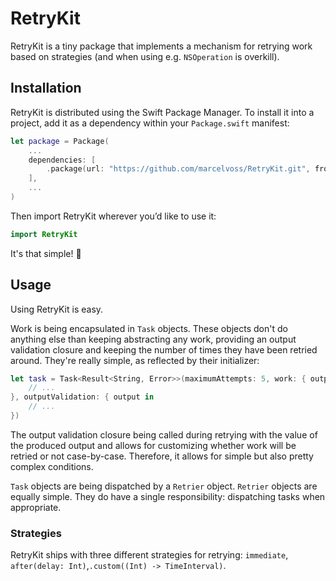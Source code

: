 # RetryKit

RetryKit is a tiny package that implements a mechanism for retrying work based on strategies (and when using e.g. `NSOperation` is overkill).

## Installation

RetryKit is distributed using the Swift Package Manager. To install it into a project, add it as a dependency within your `Package.swift` manifest:

```swift
let package = Package(
    ...
    dependencies: [
        .package(url: "https://github.com/marcelvoss/RetryKit.git", from: "0.1.0")
    ],
    ...
)

```

Then import RetryKit wherever you’d like to use it:

```swift
import RetryKit
```

It's that simple! 🎉

## Usage

Using RetryKit is easy.

Work is being encapsulated in `Task` objects. These objects don't do anything else than keeping abstracting any work, providing an output validation closure and keeping the number of times they have been retried around. They're really simple, as reflected by their initializer:

```swift
let task = Task<Result<String, Error>>(maximumAttempts: 5, work: { output in
    // ...
}, outputValidation: { output in
    // ...
})
```

The output validation closure being called during retrying with the value of the produced output and allows for customizing whether work will be retried or not case-by-case. Therefore, it allows for simple but also pretty complex conditions.

`Task` objects are being dispatched by a `Retrier` object. `Retrier` objects are equally simple. They do have a single responsibility: dispatching tasks when appropriate.

### Strategies

RetryKit ships with three different strategies for retrying: `immediate`, `after(delay: Int)`,`.custom((Int) -> TimeInterval)`.